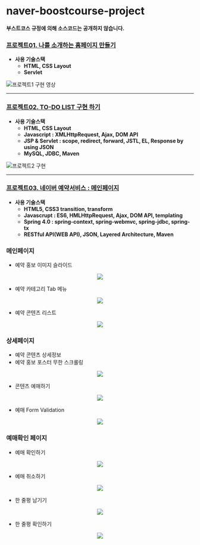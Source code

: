 # naver-boostcourse-project
**부스트코스 규정에 의해 소스코드는 공개하지 않습니다.**

### [프로젝트01. 나를 소개하는 홈페이지 만들기](https://www.edwith.org/boostcourse-web/project/4/content/3#summary)
- **사용 기술스택**
  - **HTML, CSS Layout**
  - **Servlet**

![프로젝트1 구현 영상](https://github.com/Ljuhun/naver-boostcourse-project/assets/89209356/871e7114-8c4a-41ba-96a0-1ce1c7891c86)

-----

### [프로젝트02. TO-DO LIST 구현 하기](https://www.edwith.org/boostcourse-web/project/7/content/6#summary)
- **사용 기술스택**
  - **HTML, CSS Layout**
  - **Javascript : XMLHttpRequest, Ajax, DOM API**
  - **JSP & Servlet : scope, redirect, forward, JSTL, EL, Response by using JSON**
  - **MySQL, JDBC, Maven**
  
![프로젝트2 구현](https://github.com/Ljuhun/naver-boostcourse-project/assets/89209356/46fdfccc-3803-41fe-9008-9895b64a2a0a)

-----

### [프로젝트03. 네이버 예약서비스 : 메인페이지](https://www.edwith.org/boostcourse-web/project/8/content/7)
- **사용 기술스택**
  - **HTML5, CSS3 transition, transform**
  - **Javascrupt : ES6, HMLHttpRequest, Ajax, DOM API, templating**
  - **Spring 4.0 : spring-context, spring-webmvc, spring-jdbc, spring-tx**
  - **RESTful API(WEB API), JSON, Layered Architecture, Maven**
  
### 메인페이지
  - 예약 홍보 이미지 슬라이드
<p align="center"><img src="https://user-images.githubusercontent.com/32856129/99910445-666d0400-2d31-11eb-8a96-3d0332356048.gif"></p>

  - 예약 카테고리 Tab 메뉴
<p align="center"><img src="https://user-images.githubusercontent.com/32856129/99910548-fca12a00-2d31-11eb-8cc8-5e98ff35e0f6.gif"></p>

  - 예약 콘텐츠 리스트
<p align="center"><img src="https://user-images.githubusercontent.com/32856129/99910623-71746400-2d32-11eb-81e4-db7adef7e87a.gif"></p>

### 상세페이지
  - 예약 콘텐츠 상세정보
  - 예약 홍보 포스터 무한 스크롤링
<p align="center"><img src="https://user-images.githubusercontent.com/32856129/99910831-9a492900-2d33-11eb-99bf-b76b6904cd2a.gif"></p>

  - 콘텐츠 예매하기
<p align="center"><img src="https://user-images.githubusercontent.com/32856129/99911096-7f77b400-2d35-11eb-855a-0928d6a25d1a.gif"></p>

  - 예매 Form Validation
<p align="center"><img src="https://user-images.githubusercontent.com/32856129/99911209-1a708e00-2d36-11eb-8452-c68b58a5d39f.gif"></p>  

### 예매확인 페이지
  - 예매 확인하기
<p align="center"><img src="https://user-images.githubusercontent.com/32856129/99911421-ac2ccb00-2d37-11eb-91d3-ce8ff5f6f10c.gif"></p> 

  - 예매 취소하기
<p align="center"><img src="https://user-images.githubusercontent.com/32856129/99911475-09288100-2d38-11eb-8212-3eb393b617e9.gif"></p>   
   
  - 한 줄평 남기기
<p align="center"><img src="https://user-images.githubusercontent.com/32856129/99911538-894ee680-2d38-11eb-91ba-c15bdb5c9bce.gif"></p>   

  - 한 줄평 확인하기
<p align="center"><img src="https://user-images.githubusercontent.com/32856129/99911584-d0d57280-2d38-11eb-85e0-e3e51e8e0318.gif"></p>
